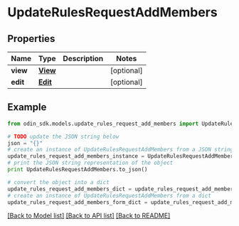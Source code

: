 # UpdateRulesRequestAddMembers


## Properties

Name | Type | Description | Notes
------------ | ------------- | ------------- | -------------
**view** | [**View**](View.md) |  | [optional] 
**edit** | [**Edit**](Edit.md) |  | [optional] 

## Example

```python
from odin_sdk.models.update_rules_request_add_members import UpdateRulesRequestAddMembers

# TODO update the JSON string below
json = "{}"
# create an instance of UpdateRulesRequestAddMembers from a JSON string
update_rules_request_add_members_instance = UpdateRulesRequestAddMembers.from_json(json)
# print the JSON string representation of the object
print UpdateRulesRequestAddMembers.to_json()

# convert the object into a dict
update_rules_request_add_members_dict = update_rules_request_add_members_instance.to_dict()
# create an instance of UpdateRulesRequestAddMembers from a dict
update_rules_request_add_members_form_dict = update_rules_request_add_members.from_dict(update_rules_request_add_members_dict)
```
[[Back to Model list]](../README.md#documentation-for-models) [[Back to API list]](../README.md#documentation-for-api-endpoints) [[Back to README]](../README.md)



